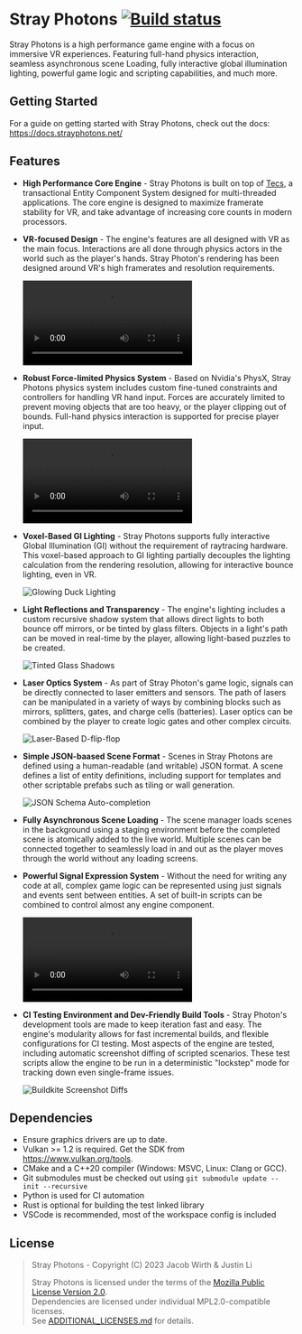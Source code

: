 # Stray Photons [![Build status](https://badge.buildkite.com/6ad6424eb4ac47ecf0738dfa96d3f011019a39d7b6066c363e.svg?branch=master)](https://buildkite.com/frustra/strayphotons)

Stray Photons is a high performance game engine with a focus on immersive VR experiences. Featuring full-hand physics interaction, seamless asynchronous scene Loading, fully interactive global illumination lighting, powerful game logic and scripting capabilities, and much more.

## Getting Started

For a guide on getting started with Stray Photons, check out the docs:  
https://docs.strayphotons.net/

## Features

- **High Performance Core Engine** - Stray Photons is built on top of [Tecs](https://github.com/xthexder/Tecs), a transactional Entity Component System designed for multi-threaded applications. The core engine is designed to maximize framerate stability for VR, and take advantage of increasing core counts in modern processors.

- **VR-focused Design** - The engine's features are all designed with VR as the main focus. Interactions are all done through physics actors in the world such as the player's hands. Stray Photon's rendering has been designed around VR's high framerates and resolution requirements.

    <video controls>
    <source src="https://assets.strayphotons.net/demos/STRAY_PHOTONS_119_FPS_2023-04-11_22-50-24-cut.mp4" type="video/mp4">
    VR world interaction
    </video>

- **Robust Force-limited Physics System** - Based on Nvidia's PhysX, Stray Photons physics system includes custom fine-tuned constraints and controllers for handling VR hand input. Forces are accurately limited to prevent moving objects that are too heavy, or the player clipping out of bounds. Full-hand physics interaction is supported for precise player input.

    <video controls>
    <source src="https://assets.strayphotons.net/demos/2022-05-02_23-23-21-cut(1).mp4" type="video/mp4">
    Accurate full-hand physics simulation
    </video>

- **Voxel-Based GI Lighting** - Stray Photons supports fully interactive Global Illumination (GI) without the requirement of raytracing hardware. This voxel-based approach to GI lighting partially decouples the lighting calculation from the rendering resolution, allowing for interactive bounce lighting, even in VR.

    ![Glowing Duck Lighting](https://assets.strayphotons.net/demos/glowing_duck.png)

- **Light Reflections and Transparency** - The engine's lighting includes a custom recursive shadow system that allows direct lights to both bounce off mirrors, or be tinted by glass filters. Objects in a light's path can be moved in real-time by the player, allowing light-based puzzles to be created.

    ![Tinted Glass Shadows](https://assets.strayphotons.net/demos/reflections2.png)

- **Laser Optics System** - As part of Stray Photon's game logic, signals can be directly connected to laser emitters and sensors. The path of lasers can be manipulated in a variety of ways by combining blocks such as mirrors, splitters, gates, and charge cells (batteries). Laser optics can be combined by the player to create logic gates and other complex circuits.

    ![Laser-Based D-flip-flop](https://assets.strayphotons.net/demos/d_flip_flop.png)

- **Simple JSON-baased Scene Format** - Scenes in Stray Photons are defined using a human-readable (and writable) JSON format. A scene defines a list of entity definitions, including support for templates and other scriptable prefabs such as tiling or wall generation.

    ![JSON Schema Auto-completion](https://assets.strayphotons.net/demos/json_schema_completion.png)

- **Fully Asynchronous Scene Loading** - The scene manager loads scenes in the background using a staging environment before the completed scene is atomically added to the live world. Multiple scenes can be connected together to seamlessly load in and out as the player moves through the world without any loading screens.

- **Powerful Signal Expression System** - Without the need for writing any code at all, complex game logic can be represented using just signals and events sent between entities. A set of built-in scripts can be combined to control almost any engine component.

    <video controls>
    <source src="https://assets.strayphotons.net/demos/STRAY_PHOTONS_141_FPS_2023-05-03_16-37-22.mp4" type="video/mp4">
    Game of Life built using Signal Expressions
    </video>

- **CI Testing Environment and Dev-Friendly Build Tools** - Stray Photon's development tools are made to keep iteration fast and easy. The engine's modularity allows for fast incremental builds, and flexible configurations for CI testing. Most aspects of the engine are tested, including automatic screenshot diffing of scripted scenarios. These test scripts allow the engine to be run in a deterministic "lockstep" mode for tracking down even single-frame issues.

    ![Buildkite Screenshot Diffs](https://assets.strayphotons.net/demos/screenshot_diffs.png)


## Dependencies

- Ensure graphics drivers are up to date.
- Vulkan >= 1.2 is required. Get the SDK from https://www.vulkan.org/tools.
- CMake and a C++20 compiler (Windows: MSVC, Linux: Clang or GCC).
- Git submodules must be checked out using `git submodule update --init --recursive`
- Python is used for CI automation
- Rust is optional for building the test linked library
- VSCode is recommended, most of the workspace config is included

## License

> Stray Photons - Copyright (C) 2023 Jacob Wirth & Justin Li
> 
> Stray Photons is licensed under the terms of the [Mozilla Public License Version 2.0](https://mozilla.org/MPL/2.0/).  
> Dependencies are licensed under individual MPL2.0-compatible licenses.  
> See [ADDITIONAL_LICENSES.md](https://github.com/frustra/strayphotons/blob/master/ADDITIONAL_LICENSES.md) for details.
